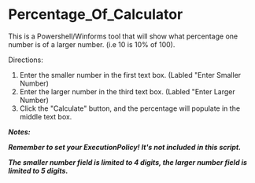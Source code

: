 # Percentage_Of_Calculator
This is a Powershell/Winforms tool that will show what percentage one number is of a larger number.  (i.e 10 is 10% of 100). 


Directions:

1. Enter the smaller number in the first text box. (Labled "Enter Smaller Number)
2. Enter the larger number in the third text box. (Labled "Enter Larger Number)
3. Click the "Calculate" button, and the percentage will populate in the middle text box. 

***Notes:***

***Remember to set your ExecutionPolicy! It's not included in this script.***

***The smaller number field is limited to 4 digits, the larger number field is limited to 5 digits.***
